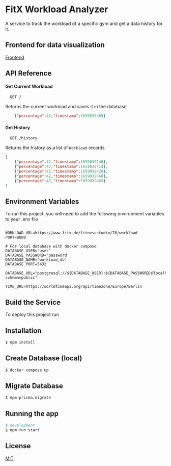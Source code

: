 
# FitX Workload Analyzer

A service to track the workload of a specific gym and get a data history for it.

## Frontend for data visualization

[Frontend](https://fitx-workload-analyzer-ui.herokuapp.com/)

## API Reference

#### Get Current Workload

```http request
  GET /
```
Returns the current workload and saves it in the database

```json
    {"percentage":42,"timestamp":1659032469}
```

#### Get History

```http request
  GET /history
```
Returns the history as a list of `Workload` records

```json
[
    {"percentage":42,"timestamp":1659032146},
    {"percentage":42,"timestamp":1659032414},
    {"percentage":42,"timestamp":1659032428},
    {"percentage":42,"timestamp":1659032468},
    {"percentage":42,"timestamp":1659032469}
]
```

## Environment Variables

To run this project, you will need to add the following environment variables to your .env file

```

WORKLOAD_URL=https://www.fitx.de/fitnessstudio/76/workload
PORT=8080

# For local database with docker compose
DATABASE_USER='user'
DATABASE_PASSWORD='password'
DATABASE_NAME='workload_db'
DATABASE_PORT=5432

DATABASE_URL="postgresql://${DATABASE_USER}:${DATABASE_PASSWORD}@localhost:${DATABASE_PORT}/${DATABASE_NAME}?schema=public"

TIME_URL=https://worldtimeapi.org/api/timezone/Europe/Berlin

```
## Build the Service

To deploy this project run

## Installation

```bash
$ npm install
```


## Create Database (local)

```bash
$ docker compose up
```

## Migrate Database

```bash
$ npm prisma:migrate
```

## Running the app

```bash
# development
$ npm run start
```


## License

[MIT](https://choosealicense.com/licenses/mit/)

